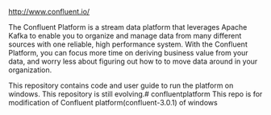 http://www.confluent.io/

The Confluent Platform is a stream data platform that leverages Apache Kafka to enable you to organize and manage data from many different sources with one reliable, high performance system. With the Confluent Platform, you can focus more time on deriving business value from your data, and worry less about figuring out how to to move data around in your organization.

This repository contains code and user guide to run the platform on windows. This repository is still evolving.# confluentplatform
This repo is for modification of Confluent platform(confluent-3.0.1) of windows 
